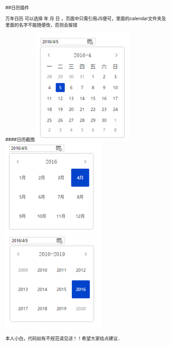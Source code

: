 ##日历插件 

万年日历 可以选择 年 月 日 ，页面中只需引用JS便可，里面的calendar文件夹及里面的名字不能随便改，否则会报错

####日历截图
![万年日历截图1](./c1.png)  
![万年日历截图2](./c2.png)  
![万年日历截图3](./c3.png) 

本人小白，代码如有不规范请见谅！！希望大家给点建议..